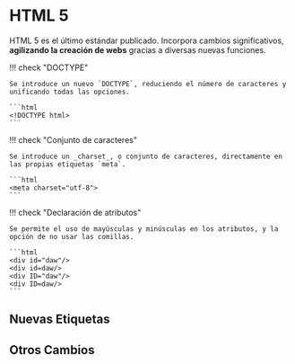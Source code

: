 # HTML 5

HTML 5 es el último estándar publicado. Incorpora cambios significativos, **agilizando la creación de webs** gracias a
diversas nuevas funciones.

!!! check "DOCTYPE"

    Se introduce un nuevo `DOCTYPE`, reduciendo el número de caracteres y unificando todas las opciones.

    ```html
    <!DOCTYPE html>
    ```

!!! check "Conjunto de caracteres"

    Se introduce un _charset_, o conjunto de caracteres, directamente en las propias etiquetas `meta`.

    ```html
    <meta charset="utf-8">
    ```

!!! check "Declaración de atributos"

    Se permite el uso de mayúsculas y minúsculas en los atributos, y la opción de no usar las comillas.

    ```html
    <div id="daw"/>
    <div id=daw/>
    <div ID="daw"/>
    <div ID=daw/>
    ```

## Nuevas Etiquetas

## Otros Cambios
